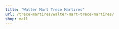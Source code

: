 ```yaml
---
title: "Walter Mart Trece Martires"
url: /trece-martires/walter-mart-trece-martires/
shop: mall
---
```


